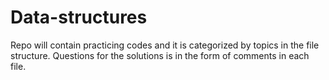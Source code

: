 # Data-structures
Repo will contain practicing codes and it is categorized by topics in the file structure.
Questions for the solutions is in the form of comments in each file.
